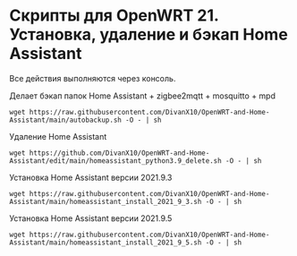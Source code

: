 # Скрипты для OpenWRT 21. Установка, удаление и бэкап Home Assistant 

Все действия выполняются через консоль.


Делает бэкап папок Home Assistant + zigbee2mqtt + mosquitto + mpd
```
wget https://raw.githubusercontent.com/DivanX10/OpenWRT-and-Home-Assistant/main/autobackup.sh -O - | sh
```

Удаление Home Assistant
```
wget https://github.com/DivanX10/OpenWRT-and-Home-Assistant/edit/main/homeassistant_python3.9_delete.sh -O - | sh
```

Установка Home Assistant версии 2021.9.3
```
wget https://raw.githubusercontent.com/DivanX10/OpenWRT-and-Home-Assistant/main/homeassistant_install_2021_9_3.sh -O - | sh
```

Установка Home Assistant версии 2021.9.5
```
wget https://raw.githubusercontent.com/DivanX10/OpenWRT-and-Home-Assistant/main/homeassistant_install_2021_9_5.sh -O - | sh
```
